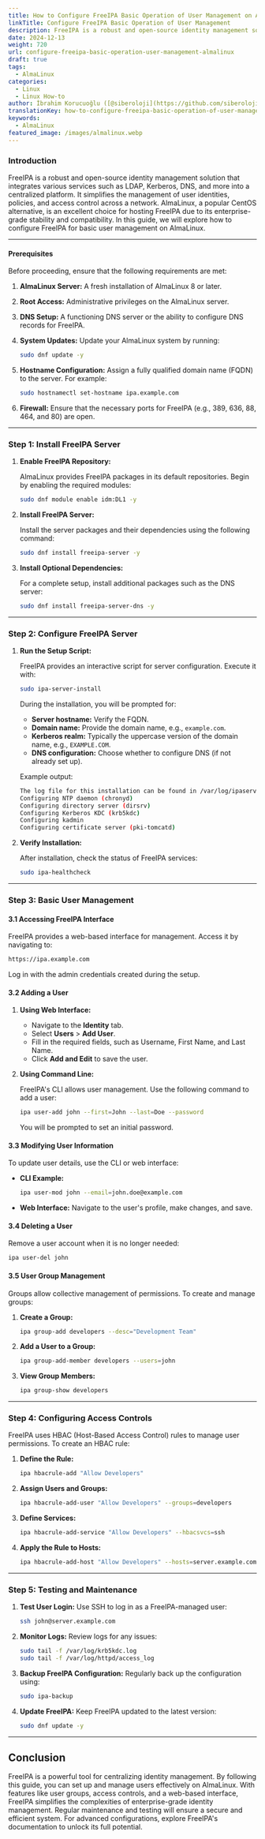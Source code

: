 ```yaml
---
title: How to Configure FreeIPA Basic Operation of User Management on AlmaLinux
linkTitle: Configure FreeIPA Basic Operation of User Management
description: FreeIPA is a robust and open-source identity management solution that integrates various services such as LDAP, Kerberos, DNS, and more into a centralized platform.
date: 2024-12-13
weight: 720
url: configure-freeipa-basic-operation-user-management-almalinux
draft: true
tags:
  - AlmaLinux
categories:
  - Linux
  - Linux How-to
author: İbrahim Korucuoğlu ([@siberoloji](https://github.com/siberoloji))
translationKey: how-to-configure-freeipa-basic-operation-of-user-management-on-almalinux
keywords:
  - AlmaLinux
featured_image: /images/almalinux.webp
---
```


### **Introduction**

FreeIPA is a robust and open-source identity management solution that integrates various services such as LDAP, Kerberos, DNS, and more into a centralized platform. It simplifies the management of user identities, policies, and access control across a network. AlmaLinux, a popular CentOS alternative, is an excellent choice for hosting FreeIPA due to its enterprise-grade stability and compatibility. In this guide, we will explore how to configure FreeIPA for basic user management on AlmaLinux.

---

#### Prerequisites

Before proceeding, ensure that the following requirements are met:

1. **AlmaLinux Server:** A fresh installation of AlmaLinux 8 or later.
2. **Root Access:** Administrative privileges on the AlmaLinux server.
3. **DNS Setup:** A functioning DNS server or the ability to configure DNS records for FreeIPA.
4. **System Updates:** Update your AlmaLinux system by running:

   ```bash
   sudo dnf update -y
   ```

5. **Hostname Configuration:** Assign a fully qualified domain name (FQDN) to the server. For example:

   ```bash
   sudo hostnamectl set-hostname ipa.example.com
   ```

6. **Firewall:** Ensure that the necessary ports for FreeIPA (e.g., 389, 636, 88, 464, and 80) are open.

---

### Step 1: Install FreeIPA Server

1. **Enable FreeIPA Repository:**

   AlmaLinux provides FreeIPA packages in its default repositories. Begin by enabling the required modules:

   ```bash
   sudo dnf module enable idm:DL1 -y
   ```

2. **Install FreeIPA Server:**

   Install the server packages and their dependencies using the following command:

   ```bash
   sudo dnf install freeipa-server -y
   ```

3. **Install Optional Dependencies:**

   For a complete setup, install additional packages such as the DNS server:

   ```bash
   sudo dnf install freeipa-server-dns -y
   ```

---

### Step 2: Configure FreeIPA Server

1. **Run the Setup Script:**

   FreeIPA provides an interactive script for server configuration. Execute it with:

   ```bash
   sudo ipa-server-install
   ```

   During the installation, you will be prompted for:
   - **Server hostname:** Verify the FQDN.
   - **Domain name:** Provide the domain name, e.g., `example.com`.
   - **Kerberos realm:** Typically the uppercase version of the domain name, e.g., `EXAMPLE.COM`.
   - **DNS configuration:** Choose whether to configure DNS (if not already set up).

   Example output:

   ```bash
   The log file for this installation can be found in /var/log/ipaserver-install.log
   Configuring NTP daemon (chronyd)
   Configuring directory server (dirsrv)
   Configuring Kerberos KDC (krb5kdc)
   Configuring kadmin
   Configuring certificate server (pki-tomcatd)
   ```

2. **Verify Installation:**

   After installation, check the status of FreeIPA services:

   ```bash
   sudo ipa-healthcheck
   ```

---

### Step 3: Basic User Management

#### 3.1 Accessing FreeIPA Interface

FreeIPA provides a web-based interface for management. Access it by navigating to:

```html
https://ipa.example.com
```

Log in with the admin credentials created during the setup.

#### 3.2 Adding a User

1. **Using Web Interface:**
   - Navigate to the **Identity** tab.
   - Select **Users** > **Add User**.
   - Fill in the required fields, such as Username, First Name, and Last Name.
   - Click **Add and Edit** to save the user.

2. **Using Command Line:**

   FreeIPA's CLI allows user management. Use the following command to add a user:

   ```bash
   ipa user-add john --first=John --last=Doe --password
   ```

   You will be prompted to set an initial password.

#### 3.3 Modifying User Information

To update user details, use the CLI or web interface:

- **CLI Example:**

  ```bash
  ipa user-mod john --email=john.doe@example.com
  ```

- **Web Interface:** Navigate to the user's profile, make changes, and save.

#### 3.4 Deleting a User

Remove a user account when it is no longer needed:

```bash
ipa user-del john
```

#### 3.5 User Group Management

Groups allow collective management of permissions. To create and manage groups:

1. **Create a Group:**

   ```bash
   ipa group-add developers --desc="Development Team"
   ```

2. **Add a User to a Group:**

   ```bash
   ipa group-add-member developers --users=john
   ```

3. **View Group Members:**

   ```bash
   ipa group-show developers
   ```

---

### Step 4: Configuring Access Controls

FreeIPA uses HBAC (Host-Based Access Control) rules to manage user permissions. To create an HBAC rule:

1. **Define the Rule:**

   ```bash
   ipa hbacrule-add "Allow Developers"
   ```

2. **Assign Users and Groups:**

   ```bash
   ipa hbacrule-add-user "Allow Developers" --groups=developers
   ```

3. **Define Services:**

   ```bash
   ipa hbacrule-add-service "Allow Developers" --hbacsvcs=ssh
   ```

4. **Apply the Rule to Hosts:**

   ```bash
   ipa hbacrule-add-host "Allow Developers" --hosts=server.example.com
   ```

---

### Step 5: Testing and Maintenance

1. **Test User Login:**
   Use SSH to log in as a FreeIPA-managed user:

   ```bash
   ssh john@server.example.com
   ```

2. **Monitor Logs:**
   Review logs for any issues:

   ```bash
   sudo tail -f /var/log/krb5kdc.log
   sudo tail -f /var/log/httpd/access_log
   ```

3. **Backup FreeIPA Configuration:**
   Regularly back up the configuration using:

   ```bash
   sudo ipa-backup
   ```

4. **Update FreeIPA:**
   Keep FreeIPA updated to the latest version:

   ```bash
   sudo dnf update -y
   ```

---

## **Conclusion**

FreeIPA is a powerful tool for centralizing identity management. By following this guide, you can set up and manage users effectively on AlmaLinux. With features like user groups, access controls, and a web-based interface, FreeIPA simplifies the complexities of enterprise-grade identity management. Regular maintenance and testing will ensure a secure and efficient system. For advanced configurations, explore FreeIPA's documentation to unlock its full potential.

